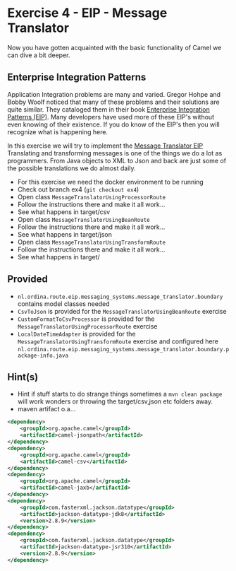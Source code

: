 # Exercise 4 - EIP - Message Translator

Now you have gotten acquainted with the basic functionality of Camel we can dive a bit deeper.

## Enterprise Integration Patterns

Application Integration problems are many and varied. Gregor Hohpe and Bobby Woolf noticed that many of these problems and their solutions are quite similar.
They cataloged them in their book [Enterprise Integration Patterns (EIP)](http://www.enterpriseintegrationpatterns.com/). Many developers have
used more of these EIP's without even knowing of their existence. If you do know of the EIP's then you will recognize what is happening here.

In this exercise we will try to implement the [Message Translator EIP](http://www.enterpriseintegrationpatterns.com/patterns/messaging/MessageTranslator.html)
Translating and transforming messages is one of the things we do a lot as programmers. From Java objects to XML to Json and back are just
some of the possible translations we do almost daily.

* For this exercise we need the docker environment to be running
* Check out branch ex4 (`git checkout ex4`)
* Open class `MessageTranslatorUsingProcessorRoute`
* Follow the instructions there and make it all work...
* See what happens in target/csv
* Open class `MessageTranslatorUsingBeanRoute`
* Follow the instructions there and make it all work...
* See what happens in target/json
* Open class `MessageTranslatorUsingTransformRoute`
* Follow the instructions there and make it all work...
* See what happens in target/

## Provided

* `nl.ordina.route.eip.messaging_systems.message_translator.boundary` contains model classes needed
* `CsvToJson` is provided for the `MessageTranslatorUsingBeanRoute` exercise
* `CustomFormatToCsvProcessor` is provided for the `MessageTranslatorUsingProcessorRoute` exercise
* `LocalDateTimeAdapter` is provided for the `MessageTranslatorUsingTransformRoute` exercise and configured here `nl.ordina.route.eip.messaging_systems.message_translator.boundary.package-info.java`

## Hint(s)

* Hint if stuff starts to do strange things sometimes a `mvn clean package` will work wonders or throwing the target/csv,json etc folders away.
* maven artifact o.a...

```xml
<dependency>
    <groupId>org.apache.camel</groupId>
    <artifactId>camel-jsonpath</artifactId>
</dependency>
<dependency>
    <groupId>org.apache.camel</groupId>
    <artifactId>camel-csv</artifactId>
</dependency>
<dependency>
    <groupId>org.apache.camel</groupId>
    <artifactId>camel-jaxb</artifactId>
</dependency>
<dependency>
    <groupId>com.fasterxml.jackson.datatype</groupId>
    <artifactId>jackson-datatype-jdk8</artifactId>
    <version>2.8.9</version>
</dependency>
<dependency>
    <groupId>com.fasterxml.jackson.datatype</groupId>
    <artifactId>jackson-datatype-jsr310</artifactId>
    <version>2.8.9</version>
</dependency>
```